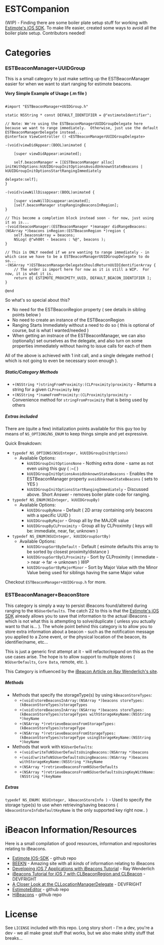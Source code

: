 ESTCompanion
============

(WIP) - Finding there are some boiler plate setup stuff for working with [Estimote's iOS SDK](https://github.com/Estimote/iOS-SDK).  To make life easier, created some ways to avoid all the boiler plate setup.  Contributors needed!


# Categories
### ESTBeaconManager+UUIDGroup
This is a small category to just make setting up the ESTBeaconManager easier for when we want to start ranging for estimote beacons.

**Very Simple Example of Usage (.m file )**
```objc

#import "ESTBeaconManager+UUIDGroup.h"

static NSString * const DEFAULT_IDENTIFIER = @"estimoteIdentifier";

// Note: We're using the ESTBeaconManagerUUIDGroupDelegate here because we want to range immediately.  Otherwise, just use the default ESTBeaconManagerDelegate instead...
@interface ViewController () <ESTBeaconManagerUUIDGroupDelegate>

-(void)viewDidAppear:(BOOL)animated {

    [super viewDidAppear:animated];

    self.beaconManager = [[ESTBeaconManager alloc] initWithOptions:kUUIDGroupInitOptionsAvoidUnknownStateBeacons | kUUIDGroupInitOptionsStartRangingImmediately 
                                                          delegate:self];
}

-(void)viewWillDisappear:(BOOL)animated {

    [super viewWillDisappear:animated];
    [self.beaconManager stopRangingBeaconsInRegion];
}

// This become a completion block instead soon - for now, just using it as is...
-(void)beaconManager:(ESTBeaconManager *)manager didRangeBeacons:(NSArray *)beacons inRegion:(ESTBeaconRegion *)region {
    self.beaconsArray = beacons;
    NSLog( @"wh00t - beacons : %@", beacons );
}

// This is ONLY needed if we are wanting to range immediately - in which case we have to be a ESTBeaconManagerUUIDGroupDelegate to do so...
-(NSArray *)ESTBeaconManagerDelegateShouldReturnUUIDIdentifierArray {
    // The order is import here for now as it is still a WIP.  For now, it is what it is.
    return @[ ESTIMOTE_PROXIMITY_UUID, DEFAULT_BEACON_IDENTIFIER ];
}

@end

```

So what's so special about this?
* No need for the ESTBeaconRegion property ( see details in sibling points below )
* No need to create an instance of the ESTBeaconRegion
* Ranging Starts Immediately without a need to do so ( this is optional of course, but is what I wanted/needed )
* When getting an instnace of the ESTBeaconManager, we can also (optionally) set ourselves as the delegate, and also turn on some properties immediately without having to issue calls for each of them

All of the above is achieved with 1 init call, and a single delegate method ( which is not going to even be necessary soon enough ).

##### Static/Category Methods

* `+(NSString *)stringFromProximity:(CLProximity)proximity` - Returns a string for a given `CLProximity` key
* `+(NSString *)nameFromProximity:(CLProximity)proximity` - Convenience method for `stringFromProximity` that is being used by others

##### Extras included
There are (quite a few) initialization points available for this guy too by means of `NS_OPTIONS`/`NS_ENUM` to keep things simple and yet expressive.

Quick Breakdown:
* `typedef NS_OPTIONS(NSUInteger, kUUIDGroupInitOptions)`
  * Available Options: 
    * `kUUIDGroupInitOptionsNone` - Nothing extra done - same as not even using this guy ( :~( )
    * `kUUIDGroupInitOptionsAvoidUnknownStateBeacons` - Enables the ESTBeaconManager property `avoidUnknownStateBeacons` ( sets to YES )
    * `kUUIDGroupInitOptionsStartRangingImmediately` - Discussed above.  Short Answer - removes boiler plate code for ranging.
* `typedef NS_ENUM(NSInteger, kUUIDGroupBy)`
  * Available Options: 
    * `kUUIDGroupByNone`  - Default ( 2D array containing only beacons with a specific UUID )
    * `kUUIDGroupByMajor` - Group all by the MAJOR value
    * `kUUIDGroupByCLProximity` - Group all by CLProximity ( keys will be: immediate, near, far, unknown )
* `typedef NS_ENUM(NSUInteger, kUUIDGroupSortBy)`
  * Available Options: 
    * `kUUIDGroupSortByDefault` - Default ( esimote defaults this array to be sorted by closest proximity/distance )
    * `kUUIDGroupSortByCLProximity` - Sort by CLProximity ( immediate -> near -> far -> unknown ) *WIP*
    * `kUUIDGroupSortByMajorMinor` - Sort by Major Value with the Minor Value being used for siblings having the same Major value

Checkout `ESTBeaconManager+UUIDGroup.h` for more.


### ESTBeaconManager+BeaconStore
This category is simply a way to persist iBeacons found/altered during ranging to the `NSUserDefaults`.  The catch 22 to this is that the [Estimote's iOS SDK](https://github.com/Estimote/iOS-SDK) already allows you to save that information to the actual iBeacons - which is not what this is attempting to solve/duplicate ( unless you actually want to that is... ).  The whole point behind this category is to allow you to store extra information about a beacon - such as the notification message you applied to a Zone event, or the physical location of the beacon, its identifier/name, etc...

This is just a generic first attempt at it - will refactor/expand on this as the use cases arise.  The hope is to allow support to multiple stores ( `NSUserDefaults`, `Core Data`, remote, etc. ).

This Category is influenced by the [iBeacon Article on Ray Wenderlich's site](http://www.raywenderlich.com/66584/ios7-ibeacons-tutorial).

##### Methods
* Methods that specify the storageType(s) by using `kBeaconStoreTypes`:
  * `+(void)storeBeaconsInArray:(NSArray *)beacons storeTypes:(kBeaconStoreTypes)storageTypes`
  * `+(void)storeBeaconsInArray:(NSArray *)beacons storeTypes:(kBeaconStoreTypes)storageTypes withStorageKeyName:(NSString *)keyName`
  * `+(NSArray *)retrieveBeaconsFromStorageTypes:(kBeaconStoreTypes)storageType`
  * `+(NSArray *)retrieveBeaconsFromStorageTypes:(kBeaconStoreTypes)storageType usingStorageKeyName:(NSString *)keyName`
* Methods that work with `NSUserDefaults`:
  * `+(void)writeToNSUserDefaultsUsingBeacons:(NSArray *)beacons`
  * `+(void)writeToNSUserDefaultsUsingBeacons:(NSArray *)beacons withStorageKeyName:(NSString *)keyName`
  * `+(NSArray *)retrieveBeaconsFromNSUserDefaults`
  * `+(NSArray *)retrieveBeaconsFromNSUserDefaultsUsingKeyWithName:(NSString *)keyName`

##### Extras
`typedef NS_ENUM( NSUInteger, kBeaconStoreInfo )` - Used to specify the storage type(s) to use when retrieving/saving beacons ( `kBeaconStoreInfoDefaultKeyName` is the only supported key right now.. )


# iBeacon Information/Resources
Here is a small compilation of good resources, information and repositories relating to iBeacons.

* [Estimote IOS-SDK](https://github.com/Estimote/iOS-SDK) - github repo
* [BEEKN](http://beekn.net) - Amazing site with all *kinds* of information relating to iBeacons
* [Developing iOS 7 Applications with iBeacons Tutorial](http://www.raywenderlich.com/66584/ios7-ibeacons-tutorial) - Ray Wenderlich
* [iBeacons Tutorial for iOS 7 with CLBeaconRegion and CLBeacon](http://www.devfright.com/ibeacons-tutorial-ios-7-clbeaconregion-clbeacon/) - DEVFRIGHT
* [A Closer Look at the CLLocationManagerDelegate](http://www.devfright.com/a-closer-look-at-the-cllocationmanagerdelegate/) - DEVFRIGHT
* [EstimoteEditor](https://github.com/ygini/EstimoteEditor) - github repo
* [HiBeacons](https://github.com/nicktoumpelis/HiBeacons) - github repo

# License
See `LICENSE` included with this repo.  Long story short - I'm a dev, you're a dev - we all make great stuff that works, but we also make shitty stuff that breaks...
